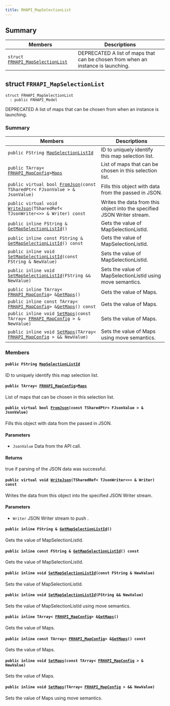 ```yaml
---
title: RHAPI_MapSelectionList
---
```


## Summary

 Members                        | Descriptions                                
--------------------------------|---------------------------------------------
`struct `[`FRHAPI_MapSelectionList`](#structFRHAPI__MapSelectionList) | DEPRECATED A list of maps that can be chosen from when an instance is launching.

## struct `FRHAPI_MapSelectionList` <a id="structFRHAPI__MapSelectionList"></a>

```
struct FRHAPI_MapSelectionList
  : public FRHAPI_Model
```

DEPRECATED A list of maps that can be chosen from when an instance is launching.

### Summary

 Members                        | Descriptions                                
--------------------------------|---------------------------------------------
`public FString `[`MapSelectionListId`](#structFRHAPI__MapSelectionList_1ac074b5068cab4beed3045279f51fe7f7) | ID to uniquely identify this map selection list.
`public TArray< `[`FRHAPI_MapConfig`](RHAPI_MapConfig.md#structFRHAPI__MapConfig)` > `[`Maps`](#structFRHAPI__MapSelectionList_1aef29afc160c1a25a8af5f2dbe9b5eb39) | List of maps that can be chosen in this selection list.
`public virtual bool `[`FromJson`](#structFRHAPI__MapSelectionList_1ac2c69701f4f0315eb19a9dcb7b025abd)`(const TSharedPtr< FJsonValue > & JsonValue)` | Fills this object with data from the passed in JSON.
`public virtual void `[`WriteJson`](#structFRHAPI__MapSelectionList_1a62225e55a8820e581aef1428cf019259)`(TSharedRef< TJsonWriter<>> & Writer) const` | Writes the data from this object into the specified JSON Writer stream.
`public inline FString & `[`GetMapSelectionListId`](#structFRHAPI__MapSelectionList_1a33760d8296656286de30e157c9b8d75d)`()` | Gets the value of MapSelectionListId.
`public inline const FString & `[`GetMapSelectionListId`](#structFRHAPI__MapSelectionList_1accb162b236aa274d987f72da2a72d186)`() const` | Gets the value of MapSelectionListId.
`public inline void `[`SetMapSelectionListId`](#structFRHAPI__MapSelectionList_1a924c4bb7da793a317f947dd0920ca22b)`(const FString & NewValue)` | Sets the value of MapSelectionListId.
`public inline void `[`SetMapSelectionListId`](#structFRHAPI__MapSelectionList_1a238f74d888833647a12ce25947817f52)`(FString && NewValue)` | Sets the value of MapSelectionListId using move semantics.
`public inline TArray< `[`FRHAPI_MapConfig`](RHAPI_MapConfig.md#structFRHAPI__MapConfig)` > & `[`GetMaps`](#structFRHAPI__MapSelectionList_1a1176087597f5a20435aadfe380d7577b)`()` | Gets the value of Maps.
`public inline const TArray< `[`FRHAPI_MapConfig`](RHAPI_MapConfig.md#structFRHAPI__MapConfig)` > & `[`GetMaps`](#structFRHAPI__MapSelectionList_1acd9b43b6edd69821810f3ca13aca2395)`() const` | Gets the value of Maps.
`public inline void `[`SetMaps`](#structFRHAPI__MapSelectionList_1a8291b3fa0b812dfed6bfb3c28f502169)`(const TArray< `[`FRHAPI_MapConfig`](RHAPI_MapConfig.md#structFRHAPI__MapConfig)` > & NewValue)` | Sets the value of Maps.
`public inline void `[`SetMaps`](#structFRHAPI__MapSelectionList_1a1755709a6b8aceaaf44dd1d69004a152)`(TArray< `[`FRHAPI_MapConfig`](RHAPI_MapConfig.md#structFRHAPI__MapConfig)` > && NewValue)` | Sets the value of Maps using move semantics.

### Members

#### `public FString `[`MapSelectionListId`](#structFRHAPI__MapSelectionList_1ac074b5068cab4beed3045279f51fe7f7) <a id="structFRHAPI__MapSelectionList_1ac074b5068cab4beed3045279f51fe7f7"></a>

ID to uniquely identify this map selection list.

#### `public TArray< `[`FRHAPI_MapConfig`](RHAPI_MapConfig.md#structFRHAPI__MapConfig)` > `[`Maps`](#structFRHAPI__MapSelectionList_1aef29afc160c1a25a8af5f2dbe9b5eb39) <a id="structFRHAPI__MapSelectionList_1aef29afc160c1a25a8af5f2dbe9b5eb39"></a>

List of maps that can be chosen in this selection list.

#### `public virtual bool `[`FromJson`](#structFRHAPI__MapSelectionList_1ac2c69701f4f0315eb19a9dcb7b025abd)`(const TSharedPtr< FJsonValue > & JsonValue)` <a id="structFRHAPI__MapSelectionList_1ac2c69701f4f0315eb19a9dcb7b025abd"></a>

Fills this object with data from the passed in JSON.

#### Parameters
* `JsonValue` Data from the API call.

#### Returns
true if parsing of the JSON data was successful.

#### `public virtual void `[`WriteJson`](#structFRHAPI__MapSelectionList_1a62225e55a8820e581aef1428cf019259)`(TSharedRef< TJsonWriter<>> & Writer) const` <a id="structFRHAPI__MapSelectionList_1a62225e55a8820e581aef1428cf019259"></a>

Writes the data from this object into the specified JSON Writer stream.

#### Parameters
* `Writer` JSON Writer stream to push .

#### `public inline FString & `[`GetMapSelectionListId`](#structFRHAPI__MapSelectionList_1a33760d8296656286de30e157c9b8d75d)`()` <a id="structFRHAPI__MapSelectionList_1a33760d8296656286de30e157c9b8d75d"></a>

Gets the value of MapSelectionListId.

#### `public inline const FString & `[`GetMapSelectionListId`](#structFRHAPI__MapSelectionList_1accb162b236aa274d987f72da2a72d186)`() const` <a id="structFRHAPI__MapSelectionList_1accb162b236aa274d987f72da2a72d186"></a>

Gets the value of MapSelectionListId.

#### `public inline void `[`SetMapSelectionListId`](#structFRHAPI__MapSelectionList_1a924c4bb7da793a317f947dd0920ca22b)`(const FString & NewValue)` <a id="structFRHAPI__MapSelectionList_1a924c4bb7da793a317f947dd0920ca22b"></a>

Sets the value of MapSelectionListId.

#### `public inline void `[`SetMapSelectionListId`](#structFRHAPI__MapSelectionList_1a238f74d888833647a12ce25947817f52)`(FString && NewValue)` <a id="structFRHAPI__MapSelectionList_1a238f74d888833647a12ce25947817f52"></a>

Sets the value of MapSelectionListId using move semantics.

#### `public inline TArray< `[`FRHAPI_MapConfig`](RHAPI_MapConfig.md#structFRHAPI__MapConfig)` > & `[`GetMaps`](#structFRHAPI__MapSelectionList_1a1176087597f5a20435aadfe380d7577b)`()` <a id="structFRHAPI__MapSelectionList_1a1176087597f5a20435aadfe380d7577b"></a>

Gets the value of Maps.

#### `public inline const TArray< `[`FRHAPI_MapConfig`](RHAPI_MapConfig.md#structFRHAPI__MapConfig)` > & `[`GetMaps`](#structFRHAPI__MapSelectionList_1acd9b43b6edd69821810f3ca13aca2395)`() const` <a id="structFRHAPI__MapSelectionList_1acd9b43b6edd69821810f3ca13aca2395"></a>

Gets the value of Maps.

#### `public inline void `[`SetMaps`](#structFRHAPI__MapSelectionList_1a8291b3fa0b812dfed6bfb3c28f502169)`(const TArray< `[`FRHAPI_MapConfig`](RHAPI_MapConfig.md#structFRHAPI__MapConfig)` > & NewValue)` <a id="structFRHAPI__MapSelectionList_1a8291b3fa0b812dfed6bfb3c28f502169"></a>

Sets the value of Maps.

#### `public inline void `[`SetMaps`](#structFRHAPI__MapSelectionList_1a1755709a6b8aceaaf44dd1d69004a152)`(TArray< `[`FRHAPI_MapConfig`](RHAPI_MapConfig.md#structFRHAPI__MapConfig)` > && NewValue)` <a id="structFRHAPI__MapSelectionList_1a1755709a6b8aceaaf44dd1d69004a152"></a>

Sets the value of Maps using move semantics.

